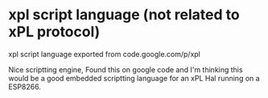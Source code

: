 # xpl script language (not related to xPL protocol)
xpl script language exported from code.google.com/p/xpl

Nice scriptting engine, Found this on google code and I'm thinking this would be a good embedded scriptting language for an xPL Hal running on a ESP8266.
